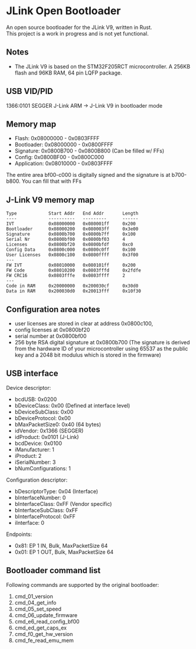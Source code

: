 # JLink Open Bootloader

An open source bootloader for the JLink V9, written in Rust.  
This project is a work in progress and is not yet functional.

## Notes

- The JLink V9 is based on the STM32F205RCT microcontroller. A 256KB flash and 96KB RAM, 64 pin LQFP package.

## USB VID/PID
1366:0101   SEGGER  J-Link ARM -> J-Link V9 in bootloader mode

## Memory map

- Flash:        0x08000000 - 0x0803FFFF
- Bootloader:   0x08000000 - 0x0800FFFF
- Signature:    0x0800B700 - 0x0800B800 (Can be filled w/ FFs)
- Config:       0x0800BF00 - 0x0800C000
- Application:  0x08010000 - 0x0803FFFF

The entire area bf00-c000 is digitally signed and the signature is at b700-b800. You can fill that with FFs

## J-Link V9 memory map
```
Type            Start Addr   End Addr       Length
----            ----------   ---------      ------
IVT             0x08000000   0x080001ff     0x200
Bootloader      0x08000200   0x080003ff     0x3e00
Signature       0x0800b700   0x0800b7ff     0x100
Serial Nr       0x0800bf00   0x0800bf03     4
Licenses        0x0800bf20   0x0800bfdf     0xc0
Config Data     0x0800c000   0x0800c0ff     0x100
User Licenses   0x0800c100   0x0800ffff     0x3f00
---
FW IVT          0x08010000   0x080101ff     0x200
FW Code         0x08010200   0x0803fffd     0x2fdfe
FW CRC16        0x0803fffe   0x0803ffff     2
---
Code in RAM     0x20000000   0x200030cf     0x30d0
Data in RAM     0x200030d0   0x20013fff     0x10f30
```

## Configuration area notes
- user licenses are stored in clear at address 0x0800c100,
- config licenses at 0x0800bf20
- serial number at 0x0800bf00
- 256 byte RSA digital signature at 0x0800b700 (The signature is derived from the hardware ID of your microcontroller using 65537 as the public key and a 2048 bit modulus which is stored in the firmware)

## USB interface

Device descriptor:
- bcdUSB: 0x0200
- bDeviceClass: 0x00 (Defined at interface level)
- bDeviceSubClass: 0x00
- bDeviceProtocol: 0x00
- bMaxPacketSize0: 0x40 (64 bytes)
- idVendor: 0x1366 (SEGGER)
- idProduct: 0x0101 (J-Link)
- bcdDevice: 0x0100
- iManufacturer: 1
- iProduct: 2
- iSerialNumber: 3
- bNumConfigurations: 1

Configuration descriptor:
- bDescriptorType: 0x04 (Interface)
- bInterfaceNumber: 0
- bInterfaceClass: 0xFF (Vendor specific)
- bInterfaceSubClass: 0xFF
- bInterfaceProtocol: 0xFF
- iInterface: 0

Endpoints:
- 0x81: EP 1 IN, Bulk, MaxPacketSize 64
- 0x01: EP 1 OUT, Bulk, MaxPacketSize 64

## Bootloader command list
Following commands are supported by the original bootloader:
1. cmd_01_version
1. cmd_04_get_info
1. cmd_05_set_speed
1. cmd_06_update_firmware
1. cmd_e6_read_config_bf00
1. cmd_ed_get_caps_ex
1. cmd_f0_get_hw_version
1. cmd_fe_read_emu_mem




